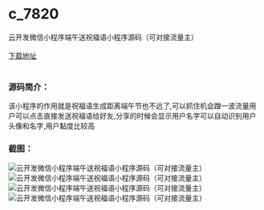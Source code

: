 # c_7820
云开发微信小程序端午送祝福语小程序源码（可对接流量主）
<br/></br>
[下载地址](https://www.uuid2.com/7820.html "下载地址")
<br/></br>
<h3>源码简介：</h3>
<p>该小程序的作用就是祝福语生成距离端午节也不远了,可以抓住机会蹭一波流量用户可以点击直接发送祝福语给好友,分享的时候会显示用户名字可以自动识别用户头像和名字,用户黏度比较高<p>
<h3>截图：</h3>
<img src="https://www.uuid2.com/wp-content/uploads/img/uimage/20421653630727.png" alt="云开发微信小程序端午送祝福语小程序源码（可对接流量主）"><img src="https://www.uuid2.com/wp-content/uploads/img/uimage/44731653630728.png" alt="云开发微信小程序端午送祝福语小程序源码（可对接流量主）"><img src="https://www.uuid2.com/wp-content/uploads/img/uimage/76821653630729.png" alt="云开发微信小程序端午送祝福语小程序源码（可对接流量主）"><img src="https://www.uuid2.com/wp-content/uploads/img/uimage/69491653630729.png" alt="云开发微信小程序端午送祝福语小程序源码（可对接流量主）">
